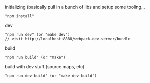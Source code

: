 initializing (basically pull in a bunch of libs and setup some tooling...

	"npm install"

dev

	"npm run dev" (or "make dev")
	// visit http://localhost:8888/webpack-dev-server/bundle

build

	"npm run build" (or "make")

build with dev stuff (source maps, etc)

	"npm run dev-build" (or "make dev-build")
